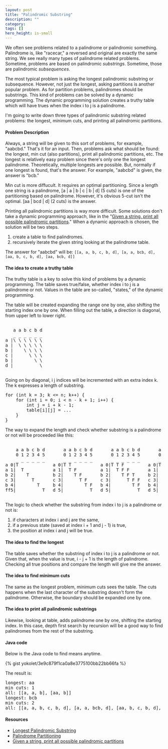 ```yaml
---
layout: post
title: "Palindromic Substring"
description: ""
category: 
tags: []
hero_height: is-small
---
```


We often see problems related to a palindrome or palindromic something.
Palindrome is, like "racecar," a reversed and original are exactly the same string.
We see really many types of palindrome related problems.
Sometime, problems are based on palindromic *substrings*.
Sometime, those are palindromic *subsequences*.

The most typical problem is asking the longest palindromic substring or subsequence.
However, not just the longest, asking partitions is another popular problem.
As for partition problems, palindromes should be substrings.
This kind of problems can be solved by a dynamic programming.
The dynamic programming solution creates a truthy table which will have trues
when the index i to j is a palindrome.

I'm going to write down three types of palindromic substring related problems:
the longest, minimum cuts, and printing all palindromic partitions.


#### Problem Description ####

Always, a string will be given to this sort of problems, for example, "aabcbd."
That's it for an input.
Then, problems ask what should be found: the longest, min cut (also partitions), print all palindromic partitions, etc.
The longest is relatively easy problem since there's only one the longest palindrome.
Theoretically, multiple longests are possible.
But, normally if one longest is found, that's the answer.
For example, "aabcbd" is given, the answer is "bcb."

Min cut is more diffucult. It requires an optimal partitioning.
Since a length one string is a palindrome, [a | a | b | c | b | d] (5 cuts) is one of the
partitioning based on palindrome.
However, it's obvious 5-cut isn't the optimal. [aa | bcd | d] (2 cuts) is the answer.

Printing all palindromic partitions is way more difficult.
Some solutions don't take a dynamic programming approach, like in the
"[Given a string, print all possible palindromic partitions](http://www.geeksforgeeks.org/given-a-string-print-all-possible-palindromic-partition/)."
When a dynamic approach is chosen, the solution will be two steps.
1. create a table to find palindromes.
2. recursively iterate the given string looking at the palindrome table.

The answer for "aabcbd" will be:
`[[a, a, b, c, b, d], [a, a, bcb, d], [aa, b, c, b, d], [aa, bcb, d]]`


#### The idea to create a truthy table ####

The truthy table is a key to solve this kind of problems by a dynamic programming.
The table saves true/false, whether index i to j is a palindrome or not.
Values in the table are so-called, "states," of the dynamic programming.

The table will be created expanding the range one by one, also shifting the
starting index one by one.
When filling out the table, a direction is diagonal, from upper left to lower right.

<pre>

   a a b c b d
   _ _ _ _ _ _
a |\ \ \ \ \ \
a |  \ \ \ \ \
b |    \ \ \ \
c |      \ \ \
b |        \ \
d |          \

</pre>

Going on by diagonal, i j indices will be incremented with an extra index k.
The k expresses a length of substring.

<pre>
for (int k = 3; k <= n; k++) {
    for (int i = 0; i < n - k + 1; i++) {
        int j = i + k - 1;
	    table[i][j] = ...
    }
}
</pre>


The way to expand the length and check whether substring is a palindrome or not will be proceeded like this:

<pre>

    a a b c b d       a a b c b d       a a b c b d       a a b c b d       a a b c b d       a a b c b d
    0 1 2 3 4 5       0 1 2 3 4 5       0 1 2 3 4 5       0 1 2 3 4 5       0 1 2 3 4 5       0 1 2 3 4 5
    _ _ _ _ _ _       _ _ _ _ _ _       _ _ _ _ _ _       _ _ _ _ _ _       _ _ _ _ _ _       - - - - - -
a 0|T             a 0|T T           a 0|T T F         a 0|T T F F       a 0|T T F F F     a 0|T T F F F F
a 1|  T           a 1|  T F         a 1|  T F F       a 1|  T F F F     a 1|  T F F F F   a 1|  T F F F F
b 2|    T         b 2|    T F       b 2|    T F T     b 2|    T F F F   b 2|    T F T F   b 2|    T F T F
c 3|      T       c 3|      T F     c 3|      T F F   c 3|      T F F   c 3|      T F F   c 3|      T F F
b 4|        T     b 4|        T F   b 4|        T F   b 4|        T F   b 4|        T F   b 4|        T F
ff5|          T   d 5|          T   d 5|          T   d 5|          T   d 5|          T   d 5|          T

</pre>

The logic to check whether the substring from index i to j is a palindrome or not is:

1. if characters at index i and j are the same,
2. if a previous state (saved at index i + 1 and j - 1) is true,
3. the position at index i and j will be true.


#### The idea to find the longest ####

The table saves whether the substring of index i to j is a palindrome or not.
Given that, when the value is true, i - j + 1 is the length of palindrome.
Checking all true positions and compare the length will give me the answer.

#### The idea to find minimum cuts ####

The same as the longest problem, minimum cuts sees the table.
The cuts happens when the last character of the substring doesn't form the palindrome.
Otherwise, the boundary should be expanded one by one.


#### The idea to print all palindromic substrings ####

Likewise, looking at table, adds palindrome one by one, shifting the starting index.
In this case, depth first search by recursion will be a good way to find palindromes
from the rest of the substring.

#### Java code  ####

Below is the Java code to find means anytime.

{% gist yokolet/3e9c879f1ca0a8e3775100bb22bb66fa %}

The result is:

<pre>
longest: aa
min cuts: 1
all: [[a, a, b], [aa, b]]
longest: bcb
min cuts: 2
all: [[a, a, b, c, b, d], [a, a, bcb, d], [aa, b, c, b, d], [aa, bcb, d]]
</pre>




#### Resources ####

- [Longest Palindromic Substring](http://www.programcreek.com/2013/12/leetcode-solution-of-longest-palindromic-substring-java/)
- [Palindrome Partitioning](http://www.geeksforgeeks.org/dynamic-programming-set-17-palindrome-partitioning/)
- [Given a string, print all possible palindromic partitions](http://www.geeksforgeeks.org/given-a-string-print-all-possible-palindromic-partition/)

